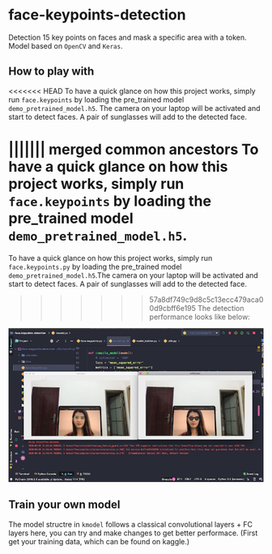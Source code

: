 # face-keypoints-detection
Detection 15 key points on faces and mask a specific area with a token. Model based on `OpenCV` and `Keras`.

## How to play with
<<<<<<< HEAD
To have a quick glance on how this project works, simply run `face.keypoints` by loading the pre_trained model `demo_pretrained_model.h5`. The camera on your laptop will be activated and start to detect faces. A pair of sunglasses will add to the detected face.
  
||||||| merged common ancestors
To have a quick glance on how this project works, simply run `face.keypoints` by loading the pre_trained model `demo_pretrained_model.h5`.  
=======
To have a quick glance on how this project works, simply run `face.keypoints.py` by loading the pre_trained model `demo_pretrained_model.h5`.The camera on your laptop will be activated and start to detect faces. A pair of sunglasses will add to the detected face.  
>>>>>>> 57a8df749c9d8c5c13ecc479aca00d9cbff6e195
The detection performance looks like below:  
  
![face](model_performance.png)  

## Train your own model
The model structre in `kmodel` follows a classical convolutional layers + FC layers here, you can try and make changes to get better performace. (First get your training data, which can be found on kaggle.)
